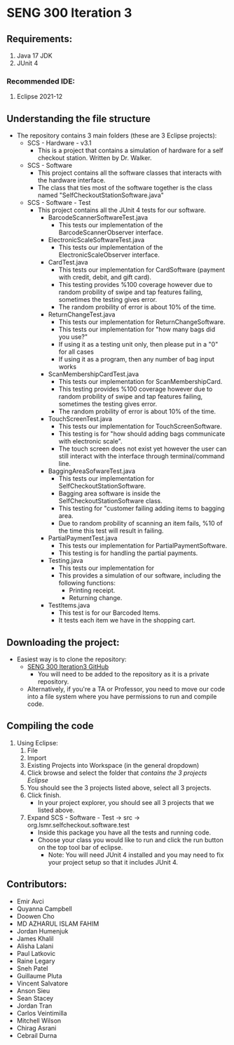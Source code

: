 # SENG 300 Iteration 3 

## Requirements:
1. Java 17 JDK
2. JUnit 4

### Recommended IDE:
1. Eclipse 2021-12


## Understanding the file structure
* The repository contains 3 main folders (these are 3 Eclipse projects):
    + SCS - Hardware - v3.1
        + This is a project that contains a simulation of hardware for a self checkout station. Written by Dr. Walker.
    + SCS - Software 
        + This project contains all the software classes that interacts with the hardware interface.
        + The class that ties most of the software together is the class named "SelfCheckoutStationSoftware.java"
    + SCS - Software - Test
        + This project contains all the JUnit 4 tests for our software.
            + BarcodeScannerSoftwareTest.java
                + This tests our implementation of the BarcodeScannerObserver interface.
            + ElectronicScaleSoftwareTest.java
                + This tests our implementation of the ElectronicScaleObserver interface.
            + CardTest.java
                + This tests our implementation for CardSoftware (payment with credit, debit, and gift card).
                + This testing provides %100 coverage however due to random probility of swipe and tap features failing, sometimes the testing gives error. 
                + The random probility of error is about 10% of the time.
            + ReturnChangeTest.java
                + This tests our implementation for ReturnChangeSoftware. 
                + This tests our implementation for "how many bags did you use?"
                + If using it as a testing unit only, then please put in a "0" for all cases
                + If using it as a program, then any number of bag input works
            + ScanMembershipCardTest.java
                + This tests our implementation for ScanMembershipCard.
                + This testing provides %100 coverage however due to random probility of swipe and tap features failing, sometimes the testing gives error. 
                + The random probility of error is about 10% of the time.
            + TouchScreenTest.java
                + This tests our implementation for TouchScreenSoftware. 
                + This testing is for "how should adding bags communicate with electronic scale". 
                + The touch screen does not exist yet however the user can still interact with the interface through terminal/command line. 
            + BaggingAreaSofwareTest.java
                + This tests our implementation for SelfCheckoutStationSoftware.
                + Bagging area software is inside the SelfCheckoutStationSoftware class.
                + This testing for "customer failing adding items to bagging area.
                + Due to random probility of scanning an item fails, %10 of the time this test will result in failing.
            + PartialPaymentTest.java
                + This tests our implementation for PartialPaymentSoftware.
                + This testing is for handling the partial payments.
            + Testing.java
                + This tests our implementation for
                + This provides a simulation of our software, including the following functions:
                    + Printing receipt.
                    + Returning change.
            + TestItems.java
                + This test is for our Barcoded Items.
                + It tests each item we have in the shopping cart.

## Downloading the project:
* Easiest way is to clone the repository:
    + [SENG 300 Iteration3 GitHub](https://github.com/salvatore77788/project-iteration-3-software)
        + You will need to be added to the repository as it is a private repository.
    + Alternatively, if you're a TA or Professor, you need to move our code into a file system where you have permissions to run and compile code.

## Compiling the code
1. Using Eclipse:
    1. File
    2. Import
    3. Existing Projects into Workspace (in the general dropdown) 
    4. Click browse and select the folder that *contains the 3 projects Eclipse* 
    5. You should see the 3 projects listed above, select all 3 projects.
    6. Click finish.
        * In your project explorer, you should see all 3 projects that we listed above.
    7. Expand SCS - Software - Test -> src -> org.lsmr.selfcheckout.software.test
        * Inside this package you have all the tests and running code.
        * Choose your class you would like to run and click the run button on the top tool bar of eclipse.
            + Note: You will need JUnit 4 installed and you may need to fix your project setup so that it includes JUnit 4.


##  Contributors:
* Emir Avci
* Quyanna Campbell
* Doowen Cho
* MD AZHARUL ISLAM FAHIM
* Jordan Humenjuk
* James Khalil
* Alisha Lalani
* Paul Latkovic
* Raine Legary
* Sneh Patel
* Guillaume Pluta
* Vincent Salvatore
* Anson Sieu
* Sean Stacey
* Jordan Tran
* Carlos Veintimilla
* Mitchell Wilson
* Chirag Asrani
* Cebrail Durna

